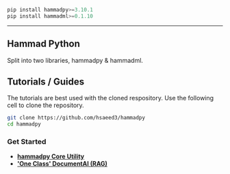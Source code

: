 ```python
pip install hammadpy>=3.10.1
pip install hammadml>=0.1.10
```

---

## Hammad Python

Split into two libraries, hammadpy & hammadml.

## Tutorials / Guides

The tutorials are best used with the cloned respository. Use the following cell to clone the repository.
```bash
git clone https://github.com/hsaeed3/hammadpy
cd hammadpy
```

### Get Started

- [**hammadpy Core Utility**](https://github.com/hsaeed3/hammadpy/blob/main/tutorials/core-hammadpy/hammadpy.md)<br>
- [**'One Class' DocumentAI (RAG)**](https://github.com/hsaeed3/hammadpy/blob/main/tutorials/documentai/documentai.md)
